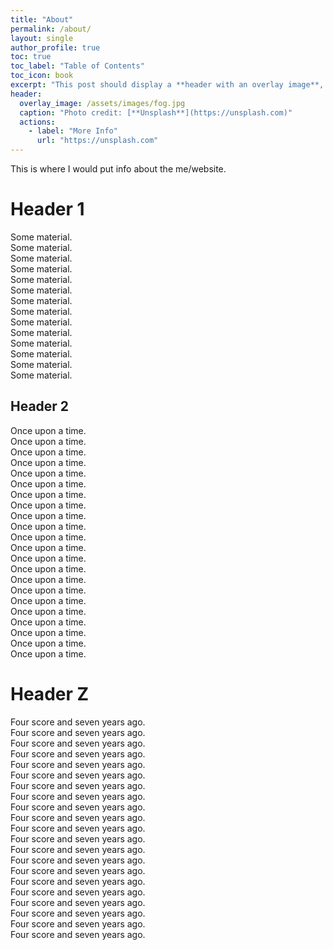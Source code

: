 ```yaml
---
title: "About"
permalink: /about/
layout: single
author_profile: true
toc: true
toc_label: "Table of Contents"
toc_icon: book
excerpt: "This post should display a **header with an overlay image**, if the theme supports it."
header:
  overlay_image: /assets/images/fog.jpg
  caption: "Photo credit: [**Unsplash**](https://unsplash.com)"
  actions:
    - label: "More Info"
      url: "https://unsplash.com"
---
```


This is where I would put info about the me/website.

# Header 1

Some material.  
Some material.  
Some material.  
Some material.  
Some material.  
Some material.  
Some material.  
Some material.  
Some material.  
Some material.  
Some material.  
Some material.  
Some material.  
Some material.  

## Header 2

Once upon a time.  
Once upon a time.  
Once upon a time.  
Once upon a time.  
Once upon a time.  
Once upon a time.  
Once upon a time.  
Once upon a time.  
Once upon a time.  
Once upon a time.  
Once upon a time.  
Once upon a time.  
Once upon a time.  
Once upon a time.  
Once upon a time.  
Once upon a time.  
Once upon a time.  
Once upon a time.  
Once upon a time.  
Once upon a time.  
Once upon a time.  
Once upon a time.  

# Header Z

Four score and seven years ago.  
Four score and seven years ago.  
Four score and seven years ago.  
Four score and seven years ago.  
Four score and seven years ago.  
Four score and seven years ago.  
Four score and seven years ago.  
Four score and seven years ago.  
Four score and seven years ago.  
Four score and seven years ago.  
Four score and seven years ago.  
Four score and seven years ago.  
Four score and seven years ago.  
Four score and seven years ago.  
Four score and seven years ago.  
Four score and seven years ago.  
Four score and seven years ago.  
Four score and seven years ago.  
Four score and seven years ago.  
Four score and seven years ago.  
Four score and seven years ago.  
